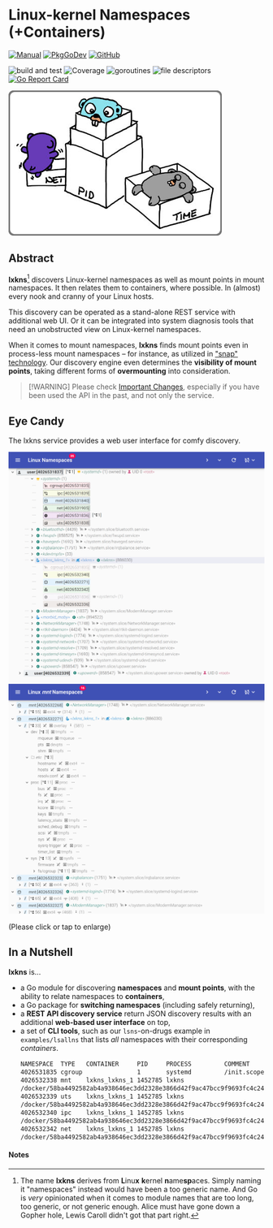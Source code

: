 # Linux-kernel Namespaces (+Containers)

[![Manual](https://img.shields.io/badge/view-manual-blue)](https://thediveo.github.io/lxkns)
[![PkgGoDev](https://img.shields.io/badge/-reference-blue?logo=go&logoColor=white&labelColor=505050)](https://pkg.go.dev/github.com/thediveo/lxkns)
[![GitHub](https://img.shields.io/github/license/thediveo/lxkns)](https://img.shields.io/github/license/thediveo/lxkns)

![build and test](https://github.com/thediveo/lxkns/workflows/build%20and%20test/badge.svg?branch=master)
![Coverage](https://img.shields.io/badge/Coverage-87.7%25-brightgreen)
![goroutines](https://img.shields.io/badge/go%20routines-not%20leaking-success)
![file descriptors](https://img.shields.io/badge/file%20descriptors-not%20leaking-success)
[![Go Report Card](https://goreportcard.com/badge/github.com/thediveo/lxkns)](https://goreportcard.com/report/github.com/thediveo/lxkns)

![lxkns logo](_images/lxkns-gophers.png ':size=150')

## Abstract

**lxkns**[^1] discovers Linux-kernel namespaces as well as mount points in mount
namespaces. It then relates them to containers, where possible. In (almost)
every nook and cranny of your Linux hosts.

This discovery can be operated as a stand-alone REST service with additional web
UI. Or it can be integrated into system diagnosis tools that need an
unobstructed view on Linux-kernel namespaces.

When it comes to mount namespaces, **lxkns** finds mount points even in
process-less mount namespaces – for instance, as utilized in ["snap"
technology](https://snapcraft.io/docs). Our discovery engine even determines the
**visibility of mount points**, taking different forms of **overmounting** into
consideration.

> [!WARNING] Please check [Important Changes](changelog), especially if you
> have been used the API in the past, and not only the service.

## Eye Candy

The lxkns service provides a web user interface for comfy discovery.

![lxkns teaser](_images/teaser.png ':class=teaser')
![mount points teaser](_images/teaser-mountpoints.png ':class=teaser')

(Please click or tap to enlarge)

## In a Nutshell

**lxkns** is...

- a Go module for discovering **namespaces** and **mount points**, with the
  ability to relate namespaces to **containers**,
- a Go package for **switching namespaces** (including safely returning),
- a **REST API discovery service** return JSON discovery results with an
  additional **web-based user interface** on top,
- a set of **CLI tools**, such as our `lsns`-on-drugs example in
  `examples/lsallns` that lists *all* namespaces with their corresponding
  *containers*.
  ```console
  NAMESPACE  TYPE   CONTAINER     PID     PROCESS         COMMENT
  4026531835 cgroup               1       systemd         /init.scope
  4026532338 mnt    lxkns_lxkns_1 1452785 lxkns           /docker/58ba4492582ab4a938646ec3dd2328e3866d42f9ac47bcc9f9693fc4c2479047
  4026532339 uts    lxkns_lxkns_1 1452785 lxkns           /docker/58ba4492582ab4a938646ec3dd2328e3866d42f9ac47bcc9f9693fc4c2479047
  4026532340 ipc    lxkns_lxkns_1 1452785 lxkns           /docker/58ba4492582ab4a938646ec3dd2328e3866d42f9ac47bcc9f9693fc4c2479047
  4026532342 net    lxkns_lxkns_1 1452785 lxkns           /docker/58ba4492582ab4a938646ec3dd2328e3866d42f9ac47bcc9f9693fc4c2479047
  ```

#### Notes

[^1]: The name **lxkns** derives from **L**inu**x** **k**ernel
      **n**ame**sp**aces. Simply naming it "namespaces" instead would have been
      a too generic name. And Go is *very* opinionated when it comes to module
      names that are too long, too generic, or not generic enough. Alice must
      have gone down a Gopher hole, Lewis Caroll didn't got that part right.
